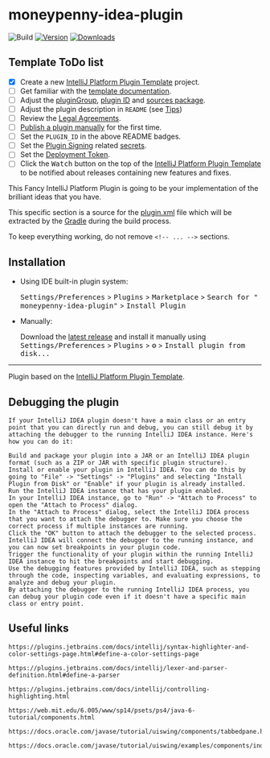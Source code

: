 # moneypenny-idea-plugin

![Build](https://github.com/sloppylopez/moneypenny-idea-plugin/workflows/Build/badge.svg)
[![Version](https://img.shields.io/jetbrains/plugin/v/PLUGIN_ID.svg)](https://plugins.jetbrains.com/plugin/PLUGIN_ID)
[![Downloads](https://img.shields.io/jetbrains/plugin/d/PLUGIN_ID.svg)](https://plugins.jetbrains.com/plugin/PLUGIN_ID)

## Template ToDo list

- [x] Create a new [IntelliJ Platform Plugin Template][template] project.
- [ ] Get familiar with the [template documentation][template].
- [ ] Adjust the [pluginGroup](./gradle.properties), [plugin ID](./src/main/resources/META-INF/plugin.xml)
  and [sources package](./src/main/kotlin).
- [ ] Adjust the plugin description in `README` (see [Tips][docs:plugin-description])
- [ ] Review
  the [Legal Agreements](https://plugins.jetbrains.com/docs/marketplace/legal-agreements.html?from=IJPluginTemplate).
- [ ] [Publish a plugin manually](https://plugins.jetbrains.com/docs/intellij/publishing-plugin.html?from=IJPluginTemplate)
  for the first time.
- [ ] Set the `PLUGIN_ID` in the above README badges.
- [ ] Set the [Plugin Signing](https://plugins.jetbrains.com/docs/intellij/plugin-signing.html?from=IJPluginTemplate)
  related [secrets](https://github.com/JetBrains/intellij-platform-plugin-template#environment-variables).
- [ ] Set
  the [Deployment Token](https://plugins.jetbrains.com/docs/marketplace/plugin-upload.html?from=IJPluginTemplate).
- [ ] Click the <kbd>Watch</kbd> button on the top of the [IntelliJ Platform Plugin Template][template] to be notified
  about releases containing new features and fixes.

<!-- Plugin description -->
This Fancy IntelliJ Platform Plugin is going to be your implementation of the brilliant ideas that you have.

This specific section is a source for the [plugin.xml](/src/main/resources/META-INF/plugin.xml) file which will be
extracted by the [Gradle](/build.gradle.kts) during the build process.

To keep everything working, do not remove `<!-- ... -->` sections.
<!-- Plugin description end -->

## Installation

- Using IDE built-in plugin system:

  <kbd>Settings/Preferences</kbd> > <kbd>Plugins</kbd> > <kbd>Marketplace</kbd> > <kbd>Search for "
  moneypenny-idea-plugin"</kbd> >
  <kbd>Install Plugin</kbd>

- Manually:

  Download the [latest release](https://github.com/sloppylopez/moneypenny-idea-plugin/releases/latest) and install it
  manually using
  <kbd>Settings/Preferences</kbd> > <kbd>Plugins</kbd> > <kbd>⚙️</kbd> > <kbd>Install plugin from disk...</kbd>

---
Plugin based on the [IntelliJ Platform Plugin Template][template].

[template]: https://github.com/JetBrains/intellij-platform-plugin-template

[docs:plugin-description]: https://plugins.jetbrains.com/docs/intellij/plugin-user-experience.html#plugin-description-and-presentation

## Debugging the plugin

    If your IntelliJ IDEA plugin doesn't have a main class or an entry point that you can directly run and debug, you can still debug it by attaching the debugger to the running IntelliJ IDEA instance. Here's how you can do it:
    
    Build and package your plugin into a JAR or an IntelliJ IDEA plugin format (such as a ZIP or JAR with specific plugin structure).
    Install or enable your plugin in IntelliJ IDEA. You can do this by going to "File" -> "Settings" -> "Plugins" and selecting "Install Plugin from Disk" or "Enable" if your plugin is already installed.
    Run the IntelliJ IDEA instance that has your plugin enabled.
    In your IntelliJ IDEA instance, go to "Run" -> "Attach to Process" to open the "Attach to Process" dialog.
    In the "Attach to Process" dialog, select the IntelliJ IDEA process that you want to attach the debugger to. Make sure you choose the correct process if multiple instances are running.
    Click the "OK" button to attach the debugger to the selected process.
    IntelliJ IDEA will connect the debugger to the running instance, and you can now set breakpoints in your plugin code.
    Trigger the functionality of your plugin within the running IntelliJ IDEA instance to hit the breakpoints and start debugging.
    Use the debugging features provided by IntelliJ IDEA, such as stepping through the code, inspecting variables, and evaluating expressions, to analyze and debug your plugin.
    By attaching the debugger to the running IntelliJ IDEA process, you can debug your plugin code even if it doesn't have a specific main class or entry point.

## Useful links

    https://plugins.jetbrains.com/docs/intellij/syntax-highlighter-and-color-settings-page.html#define-a-color-settings-page
    
    https://plugins.jetbrains.com/docs/intellij/lexer-and-parser-definition.html#define-a-parser
    
    https://plugins.jetbrains.com/docs/intellij/controlling-highlighting.html
    
    https://web.mit.edu/6.005/www/sp14/psets/ps4/java-6-tutorial/components.html

    https://docs.oracle.com/javase/tutorial/uiswing/components/tabbedpane.html

    https://docs.oracle.com/javase/tutorial/uiswing/examples/components/index.html#TabbedPaneDemo